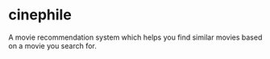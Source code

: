 # cinephile
A movie recommendation system which helps you find similar movies based on a movie you search for.
